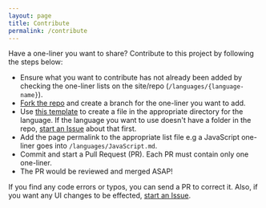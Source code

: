 ```yaml
---
layout: page
title: Contribute
permalink: /contribute
---
```


Have a one-liner you want to share? Contribute to this project by following the steps below:
- Ensure what you want to contribute has not already been added by checking the one-liner lists on the site/repo (`/languages/{language-name}`).
- [Fork the repo](https://github.com/nicholaskajoh/book-of-one-liners) and create a branch for the one-liner you want to add.
- Use [this template](https://nicholaskajoh.github.io/book-of-one-liners/template) to create a file in the appropriate directory for the language. If the language you want to use doesn't have a folder in the repo, [start an Issue](https://github.com/nicholaskajoh/book-of-one-liners/issues) about that first.
- Add the page permalink to the appropriate list file e.g a JavaScript one-liner goes into `/languages/JavaScript.md`.
- Commit and start a Pull Request (PR). Each PR must contain only one one-liner.
- The PR would be reviewed and merged ASAP!
  
If you find any code errors or typos, you can send a PR to correct it. Also, if you want any UI changes to be effected, [start an Issue](https://github.com/nicholaskajoh/book-of-one-liners/issues).

